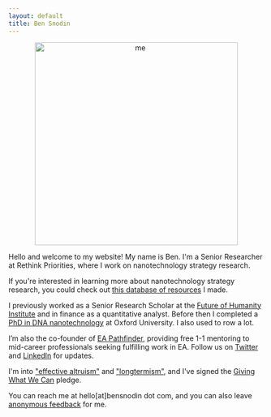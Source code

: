 ```yaml
---
layout: default
title: Ben Snodin
---
```


<center><img src="{{ site.baseurl }}/assets/me400x.jpg" alt="me" width="400" id="photo"></center>

Hello and welcome to my website! My name is Ben. I'm a Senior Researcher at Rethink Priorities, where I work on nanotechnology strategy research.

If you're interested in learning more about nanotechnology strategy research, you could check out [this database of resources](https://www.bensnodin.com/research_articles/nanotech_resources_database/) I made.

I previously worked as a Senior Research Scholar at the [Future of Humanity Institute](https://www.fhi.ox.ac.uk/) and in finance as a quantitative analyst. Before then I completed a [PhD in DNA nanotechnology](https://dna.physics.ox.ac.uk/index.php/Main_Page) at Oxford University. I also used to row a lot.

I’m also the co-founder of [EA Pathfinder](https://www.eapathfinder.org/), providing free 1-1 mentoring to mid-career professionals seeking fulfilling work in EA. Follow us on [Twitter](https://twitter.com/ea_pathfinder) and [LinkedIn](https://www.linkedin.com/company/ea-pathfinder) for updates.

I'm into ["effective altruism"](https://www.effectivealtruism.org/) and ["longtermism"](https://www.effectivealtruism.org/articles/cause-profile-long-run-future/), and I've signed the [Giving What We Can](https://www.givingwhatwecan.org/) pledge.

You can reach me at hello[at]bensnodin dot com, and you can also leave [anonymous feedback](https://docs.google.com/forms/d/e/1FAIpQLScelY3qOAAhKkTy3mSLgA896K9YEG1X-AdLfN_wgo-Tkt-e1Q/viewform?usp=sf_link) for me.
